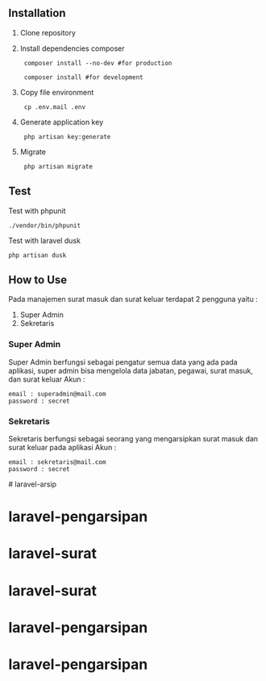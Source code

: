 
## Installation
1. Clone repository
2. Install dependencies composer

        composer install --no-dev #for production

        composer install #for development

3. Copy file environment

        cp .env.mail .env

4. Generate application key

        php artisan key:generate
4. Migrate

        php artisan migrate

## Test
Test with phpunit

    ./vendor/bin/phpunit

Test with laravel dusk
    
    php artisan dusk

## How to Use
Pada manajemen surat masuk dan surat keluar terdapat 2 pengguna yaitu :
1. Super Admin
2. Sekretaris

### Super Admin
Super Admin berfungsi sebagai pengatur semua data yang ada pada aplikasi, super admin bisa mengelola data jabatan, pegawai, surat masuk, dan surat keluar
Akun :

    email : superadmin@mail.com
    password : secret


### Sekretaris
Sekretaris berfungsi sebagai seorang yang mengarsipkan surat masuk dan surat keluar pada aplikasi
Akun :

    email : sekretaris@mail.com
    password : secret

<BIBOB212/># laravel-arsip
# laravel-pengarsipan
# laravel-surat
# laravel-surat
# laravel-pengarsipan
# laravel-pengarsipan
